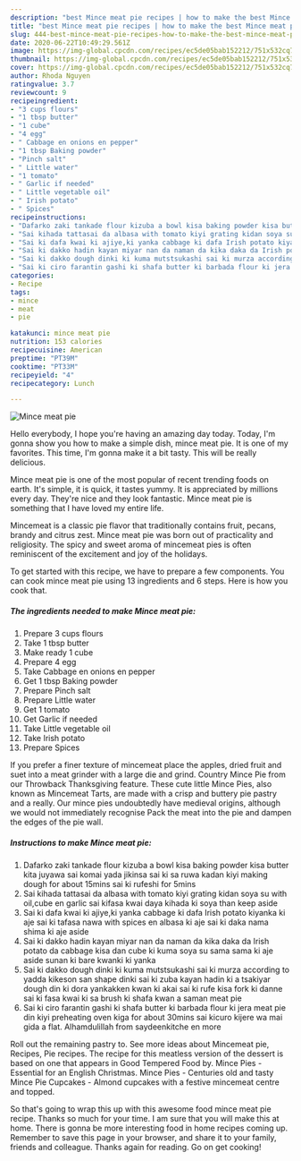 ```yaml
---
description: "best Mince meat pie recipes | how to make the best Mince meat pie"
title: "best Mince meat pie recipes | how to make the best Mince meat pie"
slug: 444-best-mince-meat-pie-recipes-how-to-make-the-best-mince-meat-pie
date: 2020-06-22T10:49:29.561Z
image: https://img-global.cpcdn.com/recipes/ec5de05bab152212/751x532cq70/mince-meat-pie-recipe-main-photo.jpg
thumbnail: https://img-global.cpcdn.com/recipes/ec5de05bab152212/751x532cq70/mince-meat-pie-recipe-main-photo.jpg
cover: https://img-global.cpcdn.com/recipes/ec5de05bab152212/751x532cq70/mince-meat-pie-recipe-main-photo.jpg
author: Rhoda Nguyen
ratingvalue: 3.7
reviewcount: 9
recipeingredient:
- "3 cups flours"
- "1 tbsp butter"
- "1 cube"
- "4 egg"
- " Cabbage en onions en pepper"
- "1 tbsp Baking powder"
- "Pinch salt"
- " Little water"
- "1 tomato"
- " Garlic if needed"
- " Little vegetable oil"
- " Irish potato"
- " Spices"
recipeinstructions:
- "Dafarko zaki tankade flour kizuba a bowl kisa baking powder kisa butter kita juyawa sai komai yada jikinsa sai ki sa ruwa kadan kiyi making dough for about 15mins sai ki rufeshi for 5mins"
- "Sai kihada tattasai da albasa with tomato kiyi grating kidan soya su with oil,cube en garlic sai kifasa kwai daya kihada ki soya than keep aside"
- "Sai ki dafa kwai ki ajiye,ki yanka cabbage ki dafa Irish potato kiyanka ki aje sai ki tafasa nawa with spices en albasa ki aje sai ki daka nama shima ki aje aside"
- "Sai ki dakko hadin kayan miyar nan da naman da kika daka da Irish potato da cabbage kisa dan cube ki kuma soya su sama sama ki aje aside sunan ki bare kwanki ki yanka"
- "Sai ki dakko dough dinki ki kuma mutstsukashi sai ki murza according to yadda kikeson san shape dinki sai ki zuba kayan hadin ki a tsakiyar dough din ki dora yankakken kwan ki akai sai ki rufe kisa fork ki danne sai ki fasa kwai ki sa brush ki shafa kwan a saman meat pie"
- "Sai ki ciro farantin gashi ki shafa butter ki barbada flour ki jera meat pie din kiyi preheating oven kiga for about 30mins sai kicuro kijere wa mai gida a flat. Alhamdulillah from saydeenkitche en more"
categories:
- Recipe
tags:
- mince
- meat
- pie

katakunci: mince meat pie 
nutrition: 153 calories
recipecuisine: American
preptime: "PT39M"
cooktime: "PT33M"
recipeyield: "4"
recipecategory: Lunch

---
```



![Mince meat pie](https://img-global.cpcdn.com/recipes/ec5de05bab152212/751x532cq70/mince-meat-pie-recipe-main-photo.jpg)

Hello everybody, I hope you're having an amazing day today. Today, I'm gonna show you how to make a simple dish, mince meat pie. It is one of my favorites. This time, I'm gonna make it a bit tasty. This will be really delicious.

Mince meat pie is one of the most popular of recent trending foods on earth. It's simple, it is quick, it tastes yummy. It is appreciated by millions every day. They're nice and they look fantastic. Mince meat pie is something that I have loved my entire life.

Mincemeat is a classic pie flavor that traditionally contains fruit, pecans, brandy and citrus zest. Mince meat pie was born out of practicality and religiosity. The spicy and sweet aroma of mincemeat pies is often reminiscent of the excitement and joy of the holidays.


To get started with this recipe, we have to prepare a few components. You can cook mince meat pie using 13 ingredients and 6 steps. Here is how you cook that.

<!--inarticleads1-->

##### The ingredients needed to make Mince meat pie:

1. Prepare 3 cups flours
1. Take 1 tbsp butter
1. Make ready 1 cube
1. Prepare 4 egg
1. Take  Cabbage en onions en pepper
1. Get 1 tbsp Baking powder
1. Prepare Pinch salt
1. Prepare  Little water
1. Get 1 tomato
1. Get  Garlic if needed
1. Take  Little vegetable oil
1. Take  Irish potato
1. Prepare  Spices


If you prefer a finer texture of mincemeat place the apples, dried fruit and suet into a meat grinder with a large die and grind. Country Mince Pie from our Throwback Thanksgiving feature. These cute little Mince Pies, also known as Mincemeat Tarts, are made with a crisp and buttery pie pastry and a really. Our mince pies undoubtedly have medieval origins, although we would not immediately recognise Pack the meat into the pie and dampen the edges of the pie wall. 

<!--inarticleads2-->

##### Instructions to make Mince meat pie:

1. Dafarko zaki tankade flour kizuba a bowl kisa baking powder kisa butter kita juyawa sai komai yada jikinsa sai ki sa ruwa kadan kiyi making dough for about 15mins sai ki rufeshi for 5mins
1. Sai kihada tattasai da albasa with tomato kiyi grating kidan soya su with oil,cube en garlic sai kifasa kwai daya kihada ki soya than keep aside
1. Sai ki dafa kwai ki ajiye,ki yanka cabbage ki dafa Irish potato kiyanka ki aje sai ki tafasa nawa with spices en albasa ki aje sai ki daka nama shima ki aje aside
1. Sai ki dakko hadin kayan miyar nan da naman da kika daka da Irish potato da cabbage kisa dan cube ki kuma soya su sama sama ki aje aside sunan ki bare kwanki ki yanka
1. Sai ki dakko dough dinki ki kuma mutstsukashi sai ki murza according to yadda kikeson san shape dinki sai ki zuba kayan hadin ki a tsakiyar dough din ki dora yankakken kwan ki akai sai ki rufe kisa fork ki danne sai ki fasa kwai ki sa brush ki shafa kwan a saman meat pie
1. Sai ki ciro farantin gashi ki shafa butter ki barbada flour ki jera meat pie din kiyi preheating oven kiga for about 30mins sai kicuro kijere wa mai gida a flat. Alhamdulillah from saydeenkitche en more


Roll out the remaining pastry to. See more ideas about Mincemeat pie, Recipes, Pie recipes. The recipe for this meatless version of the dessert is based on one that appears in Good Tempered Food by. Mince Pies - Essential for an English Christmas. Mince Pies - Centuries old and tasty Mince Pie Cupcakes - Almond cupcakes with a festive mincemeat centre and topped. 

So that's going to wrap this up with this awesome food mince meat pie recipe. Thanks so much for your time. I am sure that you will make this at home. There is gonna be more interesting food in home recipes coming up. Remember to save this page in your browser, and share it to your family, friends and colleague. Thanks again for reading. Go on get cooking!
